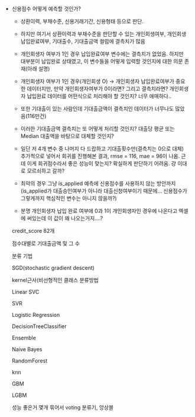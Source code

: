 - 신용점수 어떻게 예측할 것인가?
    - 상환이력, 부채수준, 신용거래기간, 신용형태 등으로 판단.
    - 하지만 여기서 상환이력과 부채수준을 판단할 수 있는 개인회생여부, 개인회생납입완료여부, 기대출수, 기대출금액 컬럼에 결측치가 많음
    - 개인회생자 여부가 1인 경우 납입완료여부 변수에는 결측치가 없었음. 하지만 대부분이 납입완료 상태였고, 이 변수들을 어떻게 입력할 것인지에 대한 의문 존재(아래 설명)
    - 개인회생자 여부가 1인 경우(개인회생 O) → 개인회생자 납입완료여부가 중요한 데이터지만, 만약 개인회생자여부가 0이라면? 그리고 결측치라면? 개인회생자 납입완료 데이터를 어떤식으로 처리해야 할 것인지? 너무 애매하다..
    - 또한 기대출이 있는 사람인데 기대출금액이 결측치인 데이터가 너무나도 많았음(116만건)
    - 이러한 기대출금액 결측치는 또 어떻게 처리할 것인지? 대출당 평균 또는 Median 대출액을 바탕으로 대체할 것인지?
    
    - 일단 저 4개 변수 중 나머지 다 드랍하고 기대출횟수만(결측치는 0으로 대체) 추가적으로 넣어서 회귀를 진행해본 결과, rmse = 116, mae = 96이 나옴. 근데 이게 회귀점수라서 좋은 성능이 맞는지? 확실하게 판단하기 어려움. 걍 이대로 모르쇠하고 갈까?
    - 최악의 경우 그냥 is_applied 예측에 신용점수를 사용하지 않는 방안까지(is_applied가 대출승인여부가 아니라 대출신청여부이기 때문에… 신용점수가 그렇게까지 핵심적인 변수는 아니지 않을까?)
    
    - 분명 개인회생자 납입 완료 여부에 0과 1이 개인회생자인 경우에 나온다고 엑셀에 써있는데 이 값이 왜 나오는거지….?
    
    credit_score 82개
    
    점수대별로 기대출금액 및 그 수
    
    
    분류 기법
    
    SGD(stochastic gradient descent)
    
    kernel근사(비선형적인 클래스 분류방법
    
    Linear SVC
    
    SVR
    
    Logistic Regression
    
    DecisionTreeClassifier
    
    Ensemble
    
    Naive Bayes
    
    RandomForest
    
    knn
    
    GBM
    
    LGBM
    
    성능 좋은거 몇개 묶어서 voting 분류기, 앙상블
    
